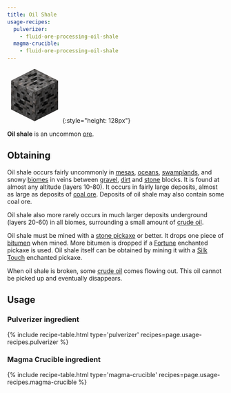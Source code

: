 ```yaml
---
title: Oil Shale
usage-recipes:
  pulverizer:
    - fluid-ore-processing-oil-shale
  magma-crucible:
    - fluid-ore-processing-oil-shale
---
```


![Oil Shale](/assets/images/thermal-foundation/ore-fluid-crude-oil-gravel.png){:style="height: 128px"}


**Oil shale** is an uncommon [ore](https://minecraft.gamepedia.com/Ore).


Obtaining
---------
Oil shale occurs fairly uncommonly in
[mesas](https://minecraft.gamepedia.com/Mesa),
[oceans](https://minecraft.gamepedia.com/Ocean),
[swamplands](https://minecraft.gamepedia.com/Swampland), and snowy
[biomes](https://minecraft.gamepedia.com/Biome) in veins between
[gravel](https://minecraft.gamepedia.com/Gravel),
[dirt](https://minecraft.gamepedia.com/Dirt) and
[stone](https://minecraft.gamepedia.com/Stone) blocks. It is found at almost any
altitude (layers 10-80). It occurs in fairly large deposits, almost as large as
deposits of [coal ore](https://minecraft.gamepedia.com/Coal_Ore). Deposits of
oil shale may also contain some coal ore.

Oil shale also more rarely occurs in much larger deposits underground (layers
20-60) in all biomes, surrounding a small amount of [crude
oil](/docs/thermal-foundation/fluids/crude-oil/).

Oil shale must be mined with a [stone
pickaxe](https://minecraft.gamepedia.com/Pickaxe) or better. It drops one piece
of [bitumen](/docs/thermal-foundation/materials/bitumen/) when mined. More
bitumen is dropped if a [Fortune](https://minecraft.gamepedia.com/Fortune)
enchanted pickaxe is used. Oil shale itself can be obtained by mining it with a
[Silk Touch](https://minecraft.gamepedia.com/Silk_Touch) enchanted pickaxe.

When oil shale is broken, some [crude
oil](/docs/thermal-foundation/fluids/crude-oil/) comes flowing out. This oil
cannot be picked up and eventually disappears.


Usage
-----

### Pulverizer ingredient
{% include recipe-table.html type='pulverizer' recipes=page.usage-recipes.pulverizer %}

### Magma Crucible ingredient
{% include recipe-table.html type='magma-crucible' recipes=page.usage-recipes.magma-crucible %}
